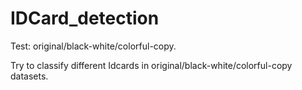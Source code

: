 # IDCard_detection
Test: original/black-white/colorful-copy.

Try to classify different Idcards in original/black-white/colorful-copy datasets. 
